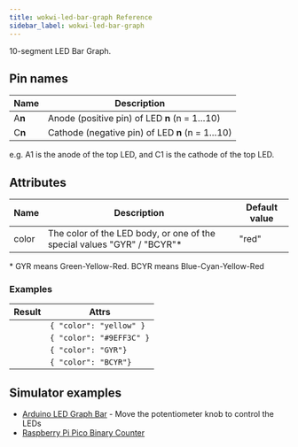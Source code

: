 ```yaml
---
title: wokwi-led-bar-graph Reference
sidebar_label: wokwi-led-bar-graph
---
```


10-segment LED Bar Graph.

<wokwi-led-bar-graph values='[1,1,1,1,1,1,1,1,1,1]' />

## Pin names

| Name   | Description                                    |
| ------ | ---------------------------------------------- |
| A**n** | Anode (positive pin) of LED **n** (n = 1…10)   |
| C**n** | Cathode (negative pin) of LED **n** (n = 1…10) |

e.g. A1 is the anode of the top LED, and C1 is the cathode of the top LED.

## Attributes

| Name  | Description                                                              | Default value |
| ----- | ------------------------------------------------------------------------ | ------------- |
| color | The color of the LED body, or one of the special values "GYR" / "BCYR"\* | "red"         |

\* GYR means Green-Yellow-Red. BCYR means Blue-Cyan-Yellow-Red

### Examples

| Result                                                                  | Attrs                    |
| ----------------------------------------------------------------------- | ------------------------ |
| <wokwi-led-bar-graph  values='[1,1,1,1,1,1,1,1,1,1]' color="yellow" />  | `{ "color": "yellow" }`  |
| <wokwi-led-bar-graph  values='[1,1,1,1,1,1,1,1,1,1]' color="#9EFF3C" /> | `{ "color": "#9EFF3C" }` |
| <wokwi-led-bar-graph  values='[1,1,1,1,1,1,1,1,1,1]' color="GYR" />     | `{ "color": "GYR"}`      |
| <wokwi-led-bar-graph  values='[1,1,1,1,1,1,1,1,1,1]' color="BCYR"  />   | `{ "color": "BCYR"}`     |

## Simulator examples

- [Arduino LED Graph Bar](https://wokwi.com/projects/309829489359061570) - Move the potentiometer knob to control the LEDs
- [Raspberry Pi Pico Binary Counter](https://wokwi.com/projects/309828467927548481)
